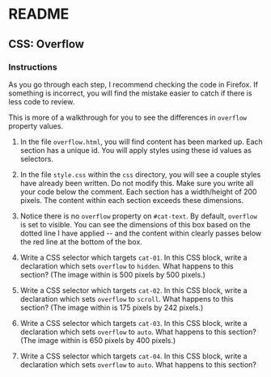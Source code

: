 # README

## CSS: Overflow

### Instructions

As you go through each step, I recommend checking the code in Firefox. If something is incorrect, you will find the mistake easier to catch if there is less code to review.

This is more of a walkthrough for you to see the differences in `overflow` property values.

1. In the file `overflow.html`, you will find content has been marked up. Each section has a unique id. You will apply styles using these id values as selectors.

2. In the file `style.css` within the `css` directory, you will see a couple styles have already been written. Do not modify this. Make sure you write all your code below the comment. Each section has a width/height of 200 pixels. The content within each section exceeds these dimensions.

3. Notice there is no `overflow` property on `#cat-text`. By default, `overflow` is set to visible. You can see the dimensions of this box based on the dotted line I have applied -- and the content within clearly passes below the red line at the bottom of the box.

4. Write a CSS selector which targets `cat-01`. In this CSS block, write a declaration which sets `overflow` to `hidden`. What happens to this section? (The image within is 500 pixels by 500 pixels.)

5. Write a CSS selector which targets `cat-02`. In this CSS block, write a declaration which sets `overflow` to `scroll`. What happens to this section? (The image within is 175 pixels by 242 pixels.)

6. Write a CSS selector which targets `cat-03`. In this CSS block, write a declaration which sets `overflow` to `auto`. What happens to this section? (The image within is 650 pixels by 400 pixels.)

7. Write a CSS selector which targets `cat-04`. In this CSS block, write a declaration which sets `overflow` to `auto`. What happens to this section?
